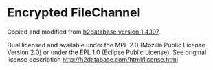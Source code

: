 # Encrypted FileChannel

Copied and modified from [h2database version 1.4.197](https://github.com/h2database/h2database/tree/version-1.4.197).

Dual licensed and available under the MPL 2.0 (Mozilla Public License Version 2.0) or under the EPL 1.0 (Eclipse Public License). See original license description http://h2database.com/html/license.html
